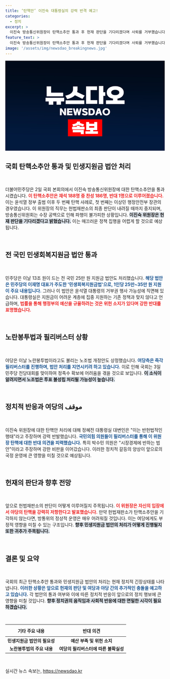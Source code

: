 ```yaml
---
title: ‘탄핵안’ 이진숙 대통령실의 강력 반격 예고!
categories:
  - 정치
excerpt: >
  이진숙 방송통신위원장이 탄핵소추안 통과 후 헌재 판단을 기다리겠다며 사퇴를 거부했습니다. 정부의 거부권 예고 속에서 13조 원 민생지원금 법안도 통과했으나, 향후 국회의 갈등이 심화될 것으로 보입니다.
feature_text: >
  이진숙 방송통신위원장이 탄핵소추안 통과 후 헌재 판단을 기다리겠다며 사퇴를 거부했습니다. 정부의 거부권 예고 속에서 13조 원 민생지원금 법안도 통과했으나, 향후 국회의 갈등이 심화될 것으로 보입니다.
image: '/assets/img/newsdao_breakingnews.jpg'
---
```


<p><img src="/assets/img/newsdao_breakingnews.jpg" alt="implanttips 속보" /></p>

<h2 data-ke-size="size26">국회 탄핵소추안 통과 및 민생지원금 법안 처리</h2>

<p data-ke-size="size16">&nbsp;</p>

<p>더불어민주당은 2일 국회 본회의에서 이진숙 방송통신위원장에 대한 탄핵소추안을 통과시켰습니다. <b><span style="color: #ee2323;">이 탄핵소추안은 재석 188명 중 찬성 186명, 반대 1명으로 이루어졌습니다.</span></b> 이는 윤석열 정부 출범 이후 두 번째 탄핵 사례로, 첫 번째는 이상민 행정안전부 장관의 경우였습니다. 이 위원장의 직무는 헌법재판소의 최종 판단이 내려질 때까지 중지되며, 방송통신위원회는 수장 공백으로 인해 파행이 불가피한 상황입니다. <b><span style="background-color: #21538527;">이진숙 위원장은 헌재 판단을 기다리겠다고 밝혔습니다.</span></b> 이는 매끄러운 정책 집행을 어렵게 할 것으로 예상됩니다.</p>

<p data-ke-size="size16">&nbsp;</p>

<h2 data-ke-size="size26">전 국민 민생회복지원금 법안 통과</h2>

<p data-ke-size="size16">&nbsp;</p>

<p>민주당은 이날 13조 원이 드는 전 국민 25만 원 지원금 법안도 처리했습니다. <b><span style="color: #1a5490;">해당 법안은 민주당의 이재명 대표가 주도한 '민생회복지원금법'으로, 1인당 25만~35만 원 지원이 주요 내용입니다.</span></b> 그러나 이 법안은 윤석열 대통령의 거부권 행사 가능성에 직면해 있습니다. 대통령실은 지원금이 어려운 계층에 집중 지원하는 기존 정책과 맞지 않다고 언급하며, <b><span style="color: #ee2323;">법률을 통해 행정부의 예산을 규율하려는 것은 위헌 소지가 있다며 강한 반대를 표명했습니다.</span></b></p>

<p data-ke-size="size16">&nbsp;</p>

<h2 data-ke-size="size26">노란봉투법과 필리버스터 상황</h2>

<p data-ke-size="size16">&nbsp;</p>

<p>야당은 이날 노란봉투법이라고도 불리는 노조법 개정안도 상정했습니다. <b><span style="color: #1a5490;">여당측은 즉각 필리버스터를 진행하며, 법안 처리를 지연시키려 하고 있습니다.</span></b> 이로 인해 국회는 3일 민주당 전당대회를 맞이하여 정족수 확보에 어려움을 겪을 것으로 보입니다. <b><span style="background-color: #21538527;">이 소식이 알려지면서 노조법은 투표 불성립 처리될 가능성이 높습니다.</span></b></p>

<p data-ke-size="size16">&nbsp;</p>

<h2 data-ke-size="size26">정치적 반응과 여당의 موقف</h2>

<p data-ke-size="size16">&nbsp;</p>

<p>이진숙 위원장에 대한 탄핵안 처리에 대해 정혜전 대통령실 대변인은 "이는 반헌법적인 행태"라고 주장하며 강력 반발했습니다. <b><span style="color: #1a5490;">국민의힘 의원들이 필리버스터를 통해 이 위원장 탄핵에 대한 반대 의견을 피력했습니다.</span></b> 특히 박수민 의원은 "시장경제에 반하는 법안"이라고 주장하며 강한 비판을 이어갔습니다. 이러한 정치적 갈등의 양상이 앞으로의 국정 운영에 큰 영향을 미칠 것으로 예상됩니다.</p>

<p data-ke-size="size16">&nbsp;</p>

<h2 data-ke-size="size26">헌재의 판단과 향후 전망</h2>

<p data-ke-size="size16">&nbsp;</p>

<p>앞으로 헌법재판소의 판단이 어떻게 이루어질지 주목됩니다. <b><span style="color: #ee2323;">이 위원장은 자신의 입장에서 야당의 탄핵을 강력히 저항한다고 발표했습니다.</span></b> 만약 헌법재판소가 탄핵소추안을 기각하지 않는다면, 방통위의 정상적 운영은 매우 어려워질 것입니다. 이는 여당에게도 부정적 영향을 미칠 수 있는 구조입니다. <b><span style="background-color: #21538527;">향후 민생지원금 법안의 처리가 어떻게 진행될지 또한 귀추가 주목됩니다.</span></b> </p>

<p data-ke-size="size16">&nbsp;</p>

<h2 data-ke-size="size26">결론 및 요약</h2>

<p data-ke-size="size16">&nbsp;</p>

<p>국회의 최근 탄핵소추안 통과와 민생지원금 법안의 처리는 현재 정치적 긴장상태를 나타냅니다. <b><span style="color: #1a5490;">이러한 상황은 앞으로 헌재의 판단 및 여당과 야당 간의 추가적인 충돌을 예고하고 있습니다.</span></b> 각 법안의 통과 여부와 이에 따른 정치적 반응이 앞으로의 정치 행보에 큰 영향을 미칠 것입니다. <b><span style="background-color: #21538527;">향후 정치권의 움직임과 사회적 반응에 대한 면밀한 시각이 필요하겠습니다.</span></b> </p>

<p data-ke-size="size16">&nbsp;</p>

<table style="width: 100%; border-collapse: collapse;">
    <thead>
        <tr>
            <th style="text-align: center; height: 30px;"><b>기타 주요 내용</b></th>
            <th style="text-align: center; height: 30px;"><b>반대 의견</b></th>
        </tr>
    </thead>
    <tbody>
        <tr>
            <td style="text-align: center; height: 17px;"><b>민생지원금 법안의 필요성</b></td>
            <td style="text-align: center; height: 17px;"><b>예산 부족 및 위헌 소지</b></td>
        </tr>
        <tr>
            <td style="text-align: center; height: 17px;"><b>노란봉투법의 주요 내용</b></td>
            <td style="text-align: center; height: 17px;"><b>여당의 필리버스터에 따른 불확실성</b></td>
        </tr>
    </tbody>
</table>

<p data-ke-size="size16">&nbsp;</p>
실시간 뉴스 속보는, <a href="https://newsdao.kr" rel="dofollow">https://newsdao.kr</a>


